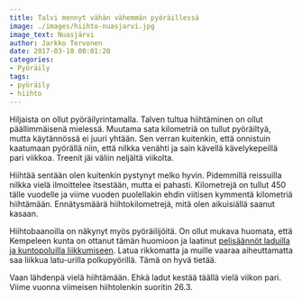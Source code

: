 ```yaml
---
title: Talvi mennyt vähän vähemmän pyöräillessä
image: ./images/hiihto-nuasjarvi.jpg
image_text: Nuasjärvi
author: Jarkko Tervonen
date: 2017-03-10 00:01:20
categories:
- Pyöräily
tags:
- pyöräily
- hiihto
---
```

Hiljaista on ollut pyöräilyrintamalla. Talven tultua hiihtäminen on ollut päällimmäisenä mielessä. Muutama sata kilometriä on tullut pyöräiltyä, mutta käytännössä ei juuri yhtään. Sen verran kuitenkin, että onnistuin kaatumaan pyörällä niin, että nilkka venähti ja sain kävellä kävelykepeillä pari viikkoa. Treenit jäi väliin neljältä viikolta.

Hiihtää sentään olen kuitenkin pystynyt melko hyvin. Pidemmillä reissuilla nilkka vielä ilmoittelee itsestään, mutta ei pahasti. Kilometrejä on tullut 450 tälle vuodelle ja viime vuoden puolellakin ehdin viitisen kymmentä kilometriä hiihtämään. Ennätysmäärä hiihtokilometrejä, mitä olen aikuisiällä saanut kasaan.

Hiihtobaanoilla on näkynyt myös pyöräilijöitä. On ollut mukava huomata, että Kempeleen kunta on ottanut tämän huomioon ja laatinut [pelisäännöt laduilla ja kuntopoluilla liikkumiseen](http://www.kempele.fi/ajankohtaista/asuminen-ja-ymparisto/nain-liikut-laduilla-ja-kuntopoluilla-kempeleessa.html). Latua rikkomatta ja muille vaaraa aiheuttamatta saa liikkua latu-urilla polkupyörillä. Tämä on hyvä tietää.

Vaan lähdenpä vielä hiihtämään. Ehkä ladut kestää täällä vielä viikon pari. Viime vuonna viimeisen hiihtolenkin suoritin 26.3.
